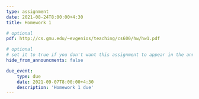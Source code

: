 ```yaml
---
type: assignment
date: 2021-08-24T8:00:00+4:30
title: Homework 1

# optional 
pdf: http://cs.gmu.edu/~evgenios/teaching/cs600/hw/hw1.pdf

# optional
# set it to true if you don't want this assignment to appear in the announcements section
hide_from_announcments: false

due_event: 
    type: due
    date: 2021-09-07T8:00:00+4:30
    description: 'Homework 1 due'
---
```

